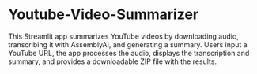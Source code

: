 # Youtube-Video-Summarizer
This Streamlit app summarizes YouTube videos by downloading audio, transcribing it with AssemblyAI, and generating a summary. Users input a YouTube URL, the app processes the audio, displays the transcription and summary, and provides a downloadable ZIP file with the results.
